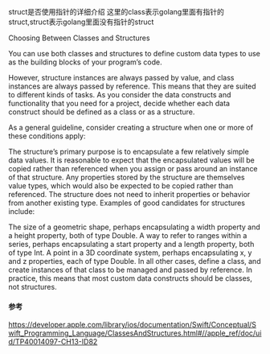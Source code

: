 struct是否使用指针的详细介绍 这里的class表示golang里面有指针的struct,struct表示golang里面没有指针的struct


Choosing Between Classes and Structures

You can use both classes and structures to define custom data types to use as the building blocks of your program’s code.

However, structure instances are always passed by value, and class instances are always passed by reference. This means that they are suited to different kinds of tasks. As you consider the data constructs and functionality that you need for a project, decide whether each data construct should be defined as a class or as a structure.

As a general guideline, consider creating a structure when one or more of these conditions apply:

The structure’s primary purpose is to encapsulate a few relatively simple data values.
It is reasonable to expect that the encapsulated values will be copied rather than referenced when you assign or pass around an instance of that structure.
Any properties stored by the structure are themselves value types, which would also be expected to be copied rather than referenced.
The structure does not need to inherit properties or behavior from another existing type.
Examples of good candidates for structures include:

The size of a geometric shape, perhaps encapsulating a width property and a height property, both of type Double.
A way to refer to ranges within a series, perhaps encapsulating a start property and a length property, both of type Int.
A point in a 3D coordinate system, perhaps encapsulating x, y and z properties, each of type Double.
In all other cases, define a class, and create instances of that class to be managed and passed by reference. In practice, this means that most custom data constructs should be classes, not structures.


#### 参考
https://developer.apple.com/library/ios/documentation/Swift/Conceptual/Swift_Programming_Language/ClassesAndStructures.html#//apple_ref/doc/uid/TP40014097-CH13-ID82